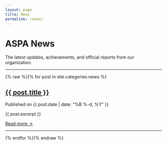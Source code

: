 ```yaml
---
layout: page
title: News
permalink: /news/
---
```


# ASPA News

The latest updates, achievements, and official reports from our organization.

---

{% raw %}{% for post in site.categories.news %}
<div class="news-item">
  <h2><a href="{{ post.url }}">{{ post.title }}</a></h2>
  <p class="post-meta">Published on {{ post.date | date: "%B %-d, %Y" }}</p>
  {{ post.excerpt }}
  <p><a href="{{ post.url }}">Read more →</a></p>
</div>
<hr>
{% endfor %}{% endraw %}
